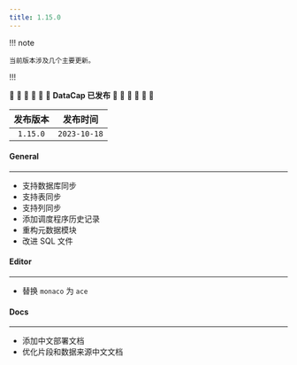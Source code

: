 ```yaml
---
title: 1.15.0
---
```


!!! note

    当前版本涉及几个主要更新。
!!!

:tada: :tada: :tada: :tada: :tada: :tada: **DataCap 已发布** :tada: :tada: :tada: :tada: :tada: :tada:

|   发布版本   |     发布时间     |
|:--------:|:------------:|
| `1.15.0` | `2023-10-18` |

#### General

---

- 支持数据库同步
- 支持表同步
- 支持列同步
- 添加调度程序历史记录
- 重构元数据模块
- 改进 SQL 文件

#### Editor

---

- 替换 `monaco` 为 `ace`

#### Docs

---

- 添加中文部署文档
- 优化片段和数据来源中文文档
